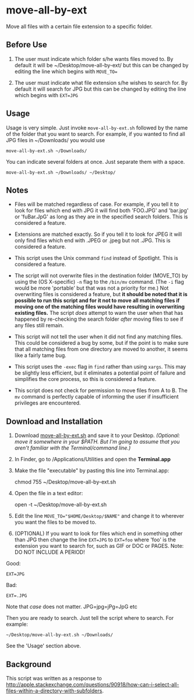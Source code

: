 move-all-by-ext
===============

Move all files with a certain file extension to a specific folder.

## Before Use ##

1. The user must indicate which folder s/he wants files moved to. By default it will be ~/Desktop/move-all-by-ext/ but this can be changed by editing the line which begins with `MOVE_TO=`

1. The user must indicate what file extension s/he wishes to search for. By default it will search for JPG but this can be changed by editing the line which begins with `EXT=JPG`

## Usage ##

Usage is very simple. Just invoke `move-all-by-ext.sh` followed by the name of the folder that you want to search. For example, if you wanted to find all JPG files in ~/Downloads/ you would use

	move-all-by-ext.sh ~/Downloads/
	
You can indicate several folders at once. Just separate them with a space.

	move-all-by-ext.sh ~/Downloads/ ~/Desktop/

## Notes ##

* Files will be matched regardless of case. For example, if you tell it to look for files which end with JPG it will find both 'FOO.JPG' and 'bar.jpg' or 'fuBar.JpG' as long as they are in the specified search folders. This is considered a feature.

* Extensions are matched exactly. So if you tell it to look for JPEG it will only find files which end with .JPEG or .jpeg but not .JPG. This is considered a feature.

* This script uses the Unix command `find` instead of Spotlight. This is considered a feature.

* The script will not overwrite files in the destination folder (MOVE_TO) by using the (OS X-specific) `-n` flag to the `/bin/mv` command. (The  `-i` flag would be more 'portable' but that was not a priority for me.) Not overwriting files is considered a feature, but **it should be noted that it is possible to run this script and for it not to move all matching files if moving one of the matching files would have resulting in overwriting existing files.**  The script *does* attempt to warn the user when that has happened by re-checking the search folder *after* moving files to see if any files still remain.

* This script will not tell the user when it did not find any matching files. This could be considered a bug by some, but if the point is to make sure that all matching files from one directory are moved to another, it seems like a fairly tame bug.

* This script uses the `-exec` flag in `find` rather than using `xargs`. This may be slightly less efficient, but it eliminates a potential point of failure and simplifies the core process, so this is considered a feature. 

* This script does not check for permission to move files from A to B. The `mv` command is perfectly capable of informing the user if insufficient privileges are encountered.

## Download and Installation ##

1. Download 
[move-all-by-ext.sh](https://raw.github.com/tjluoma/move-all-by-ext/master/move-all-by-ext.sh) and save it to your Desktop. *(Optional: move it somewhere in your $PATH. But I'm going to assume that you aren't familiar with the Terminal/command line.)*

2. In Finder, go to /Applications/Utilities and open the **Terminal.app**

3. Make the file "executable" by pasting this line into Terminal.app:

	chmod 755 ~/Desktop/move-all-by-ext.sh

4. Open the file in a text editor:

	open -t  ~/Desktop/move-all-by-ext.sh

5. Edit the line `MOVE_TO="$HOME/Desktop/$NAME"` and change it to wherever you want the files to be moved to. 

6.	(OPTIONAL) If you want to look for files which end in something other than JPG then change the line `EXT=JPG` to `EXT=foo` where 'foo' is the extension you want to search for, such as GIF or DOC or PAGES. Note: DO NOT INCLUDE A PERIOD!

Good:

	EXT=JPG 

Bad:

	EXT=.JPG

Note that *case* does not matter. JPG=jpg=jPg=JpG etc

Then you are ready to search. Just tell the script where to search. For example:

	~/Desktop/move-all-by-ext.sh ~/Downloads/

See the 'Usage' section above.

## Background ##

This script was written as a response to <http://apple.stackexchange.com/questions/90918/how-can-i-select-all-files-within-a-directory-with-subfolders>.